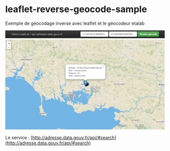 # leaflet-reverse-geocode-sample
Exemple de géocodage inverse avec leaflet et le géocodeur etalab

<img src="scr.jpg" width="600">

Le service : [http://adresse.data.gouv.fr/api/#search](http://adresse.data.gouv.fr/api/#search)